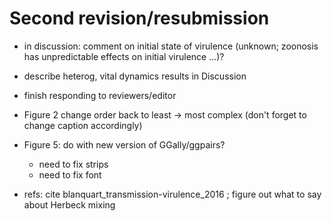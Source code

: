 # Second revision/resubmission

- in discussion: comment on initial state of virulence (unknown; zoonosis has unpredictable effects on initial virulence ...)?

- describe heterog, vital dynamics results in Discussion
- finish responding to reviewers/editor

- Figure 2 change order back to least -> most complex (don't forget to change caption accordingly)
- Figure 5: do with new version of GGally/ggpairs?
    - need to fix strips
	- need to fix font
  
- refs: cite blanquart_transmission-virulence_2016 ; figure out what to say about Herbeck mixing

